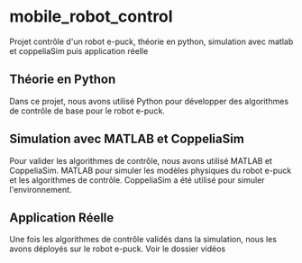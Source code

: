 # mobile_robot_control
Projet contrôle d'un robot e-puck, théorie en python, simulation avec matlab et coppeliaSim puis application réelle 

## Théorie en Python
Dans ce projet, nous avons utilisé Python pour développer des algorithmes de contrôle de base pour le robot e-puck. 

## Simulation avec MATLAB et CoppeliaSim
Pour valider les algorithmes de contrôle, nous avons utilisé MATLAB et CoppeliaSim. MATLAB pour simuler les modèles physiques du robot e-puck et les algorithmes de contrôle. CoppeliaSim a été utilisé pour simuler l'environnement.

## Application Réelle
Une fois les algorithmes de contrôle validés dans la simulation, nous les avons déployés sur le robot e-puck.
Voir le dossier vidéos